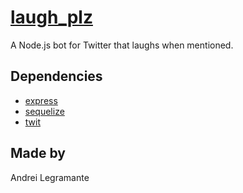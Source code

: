# [laugh_plz](https://twitter.com/laugh_plz)
A Node.js bot for Twitter that laughs when mentioned.

## Dependencies
- [express](https://github.com/expressjs/express)
- [sequelize](https://github.com/sequelize/sequelize)
- [twit](https://github.com/ttezel/twit)

## Made by
Andrei Legramante
